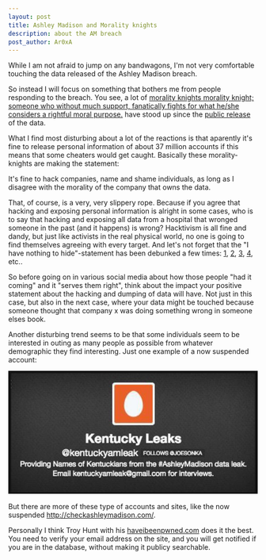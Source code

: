 ```yaml
---
layout: post
title: Ashley Madison and Morality knights
description: about the AM breach
post_author: Ar0xA
---
```

While I am not afraid to jump on any bandwagons, I'm not very comfortable touching the data released of the Ashley Madison breach.

So instead I will focus on something that bothers me from people responding to the breach. You see, a lot of <a href="#" class="info">morality knights <span id="tooltip-span">morality knight; someone who without much support, fanatically fights for what he/she considers a rightful moral purpose.</span></a> have stood up since the <a href="http://www.wired.com/2015/08/happened-hackers-posted-stolen-ashley-madison-data/" target="_blank">public release</a> of the data.

What I find most disturbing about a lot of the reactions is that aparently it's fine to release personal information of about 37 million accounts if this means that some cheaters would get caught. Basically these morality-knights are making the statement:

<p class="message">
It's fine to hack companies, name and shame individuals, as long as I disagree with the morality of the company that owns the data.
</p>

That, of course, is a very, very slippery rope. Because if you agree that hacking and exposing personal information is alright in some cases, who is to say that hacking and exposing all data from a hospital that wronged someone in the past (and it happens) is wrong? Hacktivism is all fine and dandy, but just like activists in the real physical world, no one is going to find themselves agreeing with every target. And let's not forget that the "I have nothing to hide"-statement has been debunked a few times: <a href="http://papers.ssrn.com/sol3/papers.cfm?abstract_id=998565" target="_blank">1</a>, <a href="http://www.wired.com/2013/06/why-i-have-nothing-to-hide-is-the-wrong-way-to-think-about-surveillance/" target="_blank">2</a>, <a href="https://www.plpeeters.com/blog/en/post/128-everyone-has-something-to-hide" target="_blank">3</a>, <a href="http://www.thoughtcrime.org/blog/we-should-all-have-something-to-hide/" target="_blank">4</a>, etc..

So before going on in various social media about how those people "had it coming" and it "serves them right", think about the impact your positive statement about the hacking and dumping of data will have. Not just in this case, but also in the next case, where your data might be touched because someone thought that company x was doing something wrong in someone elses book.

Another disturbing trend seems to be that some individuals seem to be interested in outing as many people as possible from whatever demographic they find interesting. Just one example of a now suspended account:

<img src="/static/img/AM/twitterhole.JPG"/>

But there are more of these type of accounts and sites, like the now suspended <a href="http://checkashleymadison.com/" target="_blank">http://checkashleymadison.com/</a>.

Personally I think Troy Hunt with his <a href="http://haveibeenpwned.com" target="_blank">haveibeenpwned.com</a> does it the best. You need to verify your email address on the site, and you will get notified if you are in the database, without making it publicy searchable.
<br />


